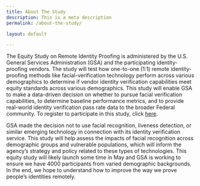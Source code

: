 ```yaml
---
title: About The Study
description: This is a meta description
permalink: /about-the-study/

layout: default

---
```


The Equity Study on Remote Identity Proofing is administered by the U.S. General Services Administration (GSA) and the participating identity-proofing vendors. The study will test how one-to-one (1:1) remote identity-proofing methods like facial-verification technology perform across various demographics to determine if vendor identity verification capabilities meet equity standards across various demographics. This study will enable GSA to make a data-driven decision on whether to pursue facial verification capabilities, to determine baseline performance metrics, and to provide real-world identity verification pass rate data to the broader Federal community. To register to participate in this study, click <a href="https://feedback.gsa.gov/jfe/form/SV_1XEHtWHnWUp2LoG" target="_blank" rel="noopener" class="usa-link usa-link--external">here</a>.

GSA made the decision not to use facial recognition, liveness detection, or similar emerging technology in connection with its identity verification service. This study will help assess the impacts of facial recognition across demographic groups and vulnerable populations, which will inform the agency’s strategy and policy related to these types of technologies. This equity study will likely launch some time in May and GSA is working to ensure we have 4000 participants from varied demographic backgrounds. In the end, we hope to understand how to improve the way we prove people’s identities remotely. 